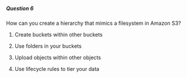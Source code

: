 ##### Question 6


How can you create a hierarchy that mimics a filesystem in Amazon S3?


1. Create buckets within other buckets

2. Use folders in your buckets

3. Upload objects within other objects

4. Use lifecycle rules to tier your data

